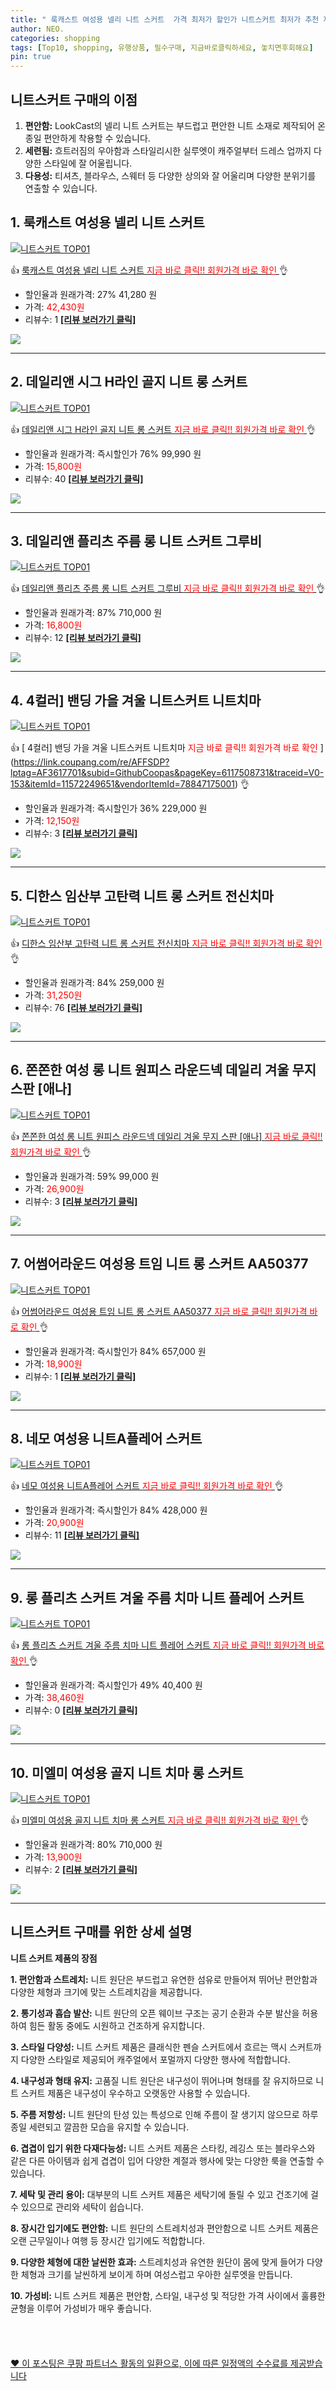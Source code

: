```yaml
---
title: " 룩캐스트 여성용 넬리 니트 스커트  가격 최저가 할인가 니트스커트 최저가 추천 제품 비교"
author: NEO.
categories: shopping
tags: [Top10, shopping, 유행상품, 필수구매, 지금바로클릭하세요, 놓치면후회해요]
pin: true
---
```

## 니트스커트 구매의 이점
1. **편안함:** LookCast의 넬리 니트 스커트는 부드럽고 편안한 니트 소재로 제작되어 온종일 편안하게 착용할 수 있습니다.
2. **세련됨:** 흐트러짐의 우아함과 스타일리시한 실루엣이 캐주얼부터 드레스 업까지 다양한 스타일에 잘 어울립니다.
3. **다용성:** 티셔츠, 블라우스, 스웨터 등 다양한 상의와 잘 어울리며 다양한 분위기를 연출할 수 있습니다.

   

## 1.  룩캐스트 여성용 넬리 니트 스커트 

[![니트스커트 TOP01](https://thumbnail8.coupangcdn.com/thumbnails/remote/490x490ex/image/rs_quotation_api/uxieuyef/c809c7c188ec4515a68eb3781fed7e67.jpg)](https://link.coupang.com/re/AFFSDP?lptag=AF3617701&subid=GithubCoopas&pageKey=7709635166&traceid=V0-153&itemId=20663042337&vendorItemId=87735703824)


👍 [ 룩캐스트 여성용 넬리 니트 스커트  <font color=red> 지금 바로 클릭!! 회원가격 바로 확인 </font> ](https://link.coupang.com/re/AFFSDP?lptag=AF3617701&subid=GithubCoopas&pageKey=7709635166&traceid=V0-153&itemId=20663042337&vendorItemId=87735703824) 👌 


- 할인율과 원래가격: 27%  41,280   원
- 가격: <span style='color:red'>42,430원</span>
- 리뷰수: 1  [**[리뷰 보러가기 클릭]**](https://link.coupang.com/re/AFFSDP?lptag=AF3617701&subid=GithubCoopas&pageKey=7709635166&traceid=V0-153&itemId=20663042337&vendorItemId=87735703824)

[![](/discount_price.png)](https://link.coupang.com/re/AFFSDP?lptag=AF3617701&subid=GithubCoopas&pageKey=7709635166&traceid=V0-153&itemId=20663042337&vendorItemId=87735703824)

---


   

## 2.  데일리앤 시그 H라인 골지 니트 롱 스커트 

[![니트스커트 TOP01](https://thumbnail10.coupangcdn.com/thumbnails/remote/490x490ex/image/vendor_inventory/8de0/7b0d5452587ebc2502be1893906982246234e59f52e8558e0f3655b6c8b2.jpg)](https://link.coupang.com/re/AFFSDP?lptag=AF3617701&subid=GithubCoopas&pageKey=6889871152&traceid=V0-153&itemId=16538023552&vendorItemId=83724775434)


👍 [ 데일리앤 시그 H라인 골지 니트 롱 스커트  <font color=red> 지금 바로 클릭!! 회원가격 바로 확인 </font> ](https://link.coupang.com/re/AFFSDP?lptag=AF3617701&subid=GithubCoopas&pageKey=6889871152&traceid=V0-153&itemId=16538023552&vendorItemId=83724775434) 👌 


- 할인율과 원래가격: 즉시할인가 76%  99,990   원
- 가격: <span style='color:red'>15,800원</span>
- 리뷰수: 40  [**[리뷰 보러가기 클릭]**](https://link.coupang.com/re/AFFSDP?lptag=AF3617701&subid=GithubCoopas&pageKey=6889871152&traceid=V0-153&itemId=16538023552&vendorItemId=83724775434)

[![](/discount_price.png)](https://link.coupang.com/re/AFFSDP?lptag=AF3617701&subid=GithubCoopas&pageKey=6889871152&traceid=V0-153&itemId=16538023552&vendorItemId=83724775434)

---


   

## 3.  데일리앤 플리츠 주름 롱 니트 스커트 그루비 

[![니트스커트 TOP01](https://thumbnail7.coupangcdn.com/thumbnails/remote/490x490ex/image/vendor_inventory/e3f0/bae3a692fece64d228def75b4367124d962480bb466e041ad64e1bbeea35.jpg)](https://link.coupang.com/re/AFFSDP?lptag=AF3617701&subid=GithubCoopas&pageKey=6232734758&traceid=V0-153&itemId=12535072775&vendorItemId=79803498566)


👍 [ 데일리앤 플리츠 주름 롱 니트 스커트 그루비  <font color=red> 지금 바로 클릭!! 회원가격 바로 확인 </font> ](https://link.coupang.com/re/AFFSDP?lptag=AF3617701&subid=GithubCoopas&pageKey=6232734758&traceid=V0-153&itemId=12535072775&vendorItemId=79803498566) 👌 


- 할인율과 원래가격: 87%  710,000   원
- 가격: <span style='color:red'>16,800원</span>
- 리뷰수: 12  [**[리뷰 보러가기 클릭]**](https://link.coupang.com/re/AFFSDP?lptag=AF3617701&subid=GithubCoopas&pageKey=6232734758&traceid=V0-153&itemId=12535072775&vendorItemId=79803498566)

[![](/discount_price.png)](https://link.coupang.com/re/AFFSDP?lptag=AF3617701&subid=GithubCoopas&pageKey=6232734758&traceid=V0-153&itemId=12535072775&vendorItemId=79803498566)

---


   

## 4.  4컬러] 밴딩 가을 겨울 니트스커트 니트치마 

[![니트스커트 TOP01](https://thumbnail6.coupangcdn.com/thumbnails/remote/490x490ex/image/vendor_inventory/e549/281524ae8cf0476c12ad2867afac64fe9cd4b88dd7dfad1babcba24b2361.jpg)](https://link.coupang.com/re/AFFSDP?lptag=AF3617701&subid=GithubCoopas&pageKey=6117508731&traceid=V0-153&itemId=11572249651&vendorItemId=78847175001)


👍 [ 4컬러] 밴딩 가을 겨울 니트스커트 니트치마  <font color=red> 지금 바로 클릭!! 회원가격 바로 확인 </font> ](https://link.coupang.com/re/AFFSDP?lptag=AF3617701&subid=GithubCoopas&pageKey=6117508731&traceid=V0-153&itemId=11572249651&vendorItemId=78847175001) 👌 


- 할인율과 원래가격: 즉시할인가 36%  229,000   원
- 가격: <span style='color:red'>12,150원</span>
- 리뷰수: 3  [**[리뷰 보러가기 클릭]**](https://link.coupang.com/re/AFFSDP?lptag=AF3617701&subid=GithubCoopas&pageKey=6117508731&traceid=V0-153&itemId=11572249651&vendorItemId=78847175001)

[![](/discount_price.png)](https://link.coupang.com/re/AFFSDP?lptag=AF3617701&subid=GithubCoopas&pageKey=6117508731&traceid=V0-153&itemId=11572249651&vendorItemId=78847175001)

---


   

## 5.  디한스 임산부 고탄력 니트 롱 스커트 전신치마 

[![니트스커트 TOP01](https://thumbnail9.coupangcdn.com/thumbnails/remote/490x490ex/image/vendor_inventory/d3a8/8f614af87de03a2eaef18c4864745b6d155c0391c91c8c9d2048c33c6254.jpg)](https://link.coupang.com/re/AFFSDP?lptag=AF3617701&subid=GithubCoopas&pageKey=7835454766&traceid=V0-153&itemId=21317473698&vendorItemId=88376888494)


👍 [ 디한스 임산부 고탄력 니트 롱 스커트 전신치마  <font color=red> 지금 바로 클릭!! 회원가격 바로 확인 </font> ](https://link.coupang.com/re/AFFSDP?lptag=AF3617701&subid=GithubCoopas&pageKey=7835454766&traceid=V0-153&itemId=21317473698&vendorItemId=88376888494) 👌 


- 할인율과 원래가격: 84%  259,000   원
- 가격: <span style='color:red'>31,250원</span>
- 리뷰수: 76  [**[리뷰 보러가기 클릭]**](https://link.coupang.com/re/AFFSDP?lptag=AF3617701&subid=GithubCoopas&pageKey=7835454766&traceid=V0-153&itemId=21317473698&vendorItemId=88376888494)

[![](/discount_price.png)](https://link.coupang.com/re/AFFSDP?lptag=AF3617701&subid=GithubCoopas&pageKey=7835454766&traceid=V0-153&itemId=21317473698&vendorItemId=88376888494)

---


   

## 6.  쫀쫀한 여성 롱 니트 원피스 라운드넥 데일리 겨울 무지 스판 [애나] 

[![니트스커트 TOP01](https://thumbnail7.coupangcdn.com/thumbnails/remote/490x490ex/image/vendor_inventory/a16e/88ceaaebe68e08dc4b4c13e69860e433b0ea6ce05172ace7e0fd453e840b.jpg)](https://link.coupang.com/re/AFFSDP?lptag=AF3617701&subid=GithubCoopas&pageKey=7800639413&traceid=V0-153&itemId=21125630368&vendorItemId=88187393328)


👍 [ 쫀쫀한 여성 롱 니트 원피스 라운드넥 데일리 겨울 무지 스판 [애나]  <font color=red> 지금 바로 클릭!! 회원가격 바로 확인 </font> ](https://link.coupang.com/re/AFFSDP?lptag=AF3617701&subid=GithubCoopas&pageKey=7800639413&traceid=V0-153&itemId=21125630368&vendorItemId=88187393328) 👌 


- 할인율과 원래가격: 59%  99,000   원
- 가격: <span style='color:red'>26,900원</span>
- 리뷰수: 3  [**[리뷰 보러가기 클릭]**](https://link.coupang.com/re/AFFSDP?lptag=AF3617701&subid=GithubCoopas&pageKey=7800639413&traceid=V0-153&itemId=21125630368&vendorItemId=88187393328)

[![](/discount_price.png)](https://link.coupang.com/re/AFFSDP?lptag=AF3617701&subid=GithubCoopas&pageKey=7800639413&traceid=V0-153&itemId=21125630368&vendorItemId=88187393328)

---


   

## 7.  어썸어라운드 여성용 트임 니트 롱 스커트 AA50377 

[![니트스커트 TOP01](https://thumbnail6.coupangcdn.com/thumbnails/remote/490x490ex/image/rs_quotation_api/lyxrrh6a/f9abc415f599472fa3d3147171aa73d9.jpg)](https://link.coupang.com/re/AFFSDP?lptag=AF3617701&subid=GithubCoopas&pageKey=7614327184&traceid=V0-153&itemId=20173566500&vendorItemId=87265662137)


👍 [ 어썸어라운드 여성용 트임 니트 롱 스커트 AA50377  <font color=red> 지금 바로 클릭!! 회원가격 바로 확인 </font> ](https://link.coupang.com/re/AFFSDP?lptag=AF3617701&subid=GithubCoopas&pageKey=7614327184&traceid=V0-153&itemId=20173566500&vendorItemId=87265662137) 👌 


- 할인율과 원래가격: 즉시할인가 84%  657,000   원
- 가격: <span style='color:red'>18,900원</span>
- 리뷰수: 1  [**[리뷰 보러가기 클릭]**](https://link.coupang.com/re/AFFSDP?lptag=AF3617701&subid=GithubCoopas&pageKey=7614327184&traceid=V0-153&itemId=20173566500&vendorItemId=87265662137)

[![](/discount_price.png)](https://link.coupang.com/re/AFFSDP?lptag=AF3617701&subid=GithubCoopas&pageKey=7614327184&traceid=V0-153&itemId=20173566500&vendorItemId=87265662137)

---


   

## 8.  네모 여성용 니트A플레어 스커트 

[![니트스커트 TOP01](https://thumbnail8.coupangcdn.com/thumbnails/remote/490x490ex/image/vendor_inventory/010e/786bb7c65e582faf7b31be0d18a64f8b3f88445c32b39e6276ca6998a9c8.jpg)](https://link.coupang.com/re/AFFSDP?lptag=AF3617701&subid=GithubCoopas&pageKey=2311716593&traceid=V0-153&itemId=3987305140&vendorItemId=71630170819)


👍 [ 네모 여성용 니트A플레어 스커트  <font color=red> 지금 바로 클릭!! 회원가격 바로 확인 </font> ](https://link.coupang.com/re/AFFSDP?lptag=AF3617701&subid=GithubCoopas&pageKey=2311716593&traceid=V0-153&itemId=3987305140&vendorItemId=71630170819) 👌 


- 할인율과 원래가격: 즉시할인가 84%  428,000   원
- 가격: <span style='color:red'>20,900원</span>
- 리뷰수: 11  [**[리뷰 보러가기 클릭]**](https://link.coupang.com/re/AFFSDP?lptag=AF3617701&subid=GithubCoopas&pageKey=2311716593&traceid=V0-153&itemId=3987305140&vendorItemId=71630170819)

[![](/discount_price.png)](https://link.coupang.com/re/AFFSDP?lptag=AF3617701&subid=GithubCoopas&pageKey=2311716593&traceid=V0-153&itemId=3987305140&vendorItemId=71630170819)

---


   

## 9.  롱 플리츠 스커트 겨울 주름 치마 니트 플레어 스커트 

[![니트스커트 TOP01](https://thumbnail9.coupangcdn.com/thumbnails/remote/490x490ex/image/vendor_inventory/b824/524805bce322c7b8ee693bf69583fcc3ff672aa87f594a538b7120b18a6b.jpeg)](https://link.coupang.com/re/AFFSDP?lptag=AF3617701&subid=GithubCoopas&pageKey=7892995851&traceid=V0-153&itemId=21613884217&vendorItemId=88664998360)


👍 [ 롱 플리츠 스커트 겨울 주름 치마 니트 플레어 스커트  <font color=red> 지금 바로 클릭!! 회원가격 바로 확인 </font> ](https://link.coupang.com/re/AFFSDP?lptag=AF3617701&subid=GithubCoopas&pageKey=7892995851&traceid=V0-153&itemId=21613884217&vendorItemId=88664998360) 👌 


- 할인율과 원래가격: 즉시할인가 49%  40,400   원
- 가격: <span style='color:red'>38,460원</span>
- 리뷰수: 0  [**[리뷰 보러가기 클릭]**](https://link.coupang.com/re/AFFSDP?lptag=AF3617701&subid=GithubCoopas&pageKey=7892995851&traceid=V0-153&itemId=21613884217&vendorItemId=88664998360)

[![](/discount_price.png)](https://link.coupang.com/re/AFFSDP?lptag=AF3617701&subid=GithubCoopas&pageKey=7892995851&traceid=V0-153&itemId=21613884217&vendorItemId=88664998360)

---


   

## 10.  미엘미 여성용 골지 니트 치마 롱 스커트 

[![니트스커트 TOP01](https://thumbnail7.coupangcdn.com/thumbnails/remote/490x490ex/image/vendor_inventory/07e0/1228eb1c0cda8f0c406cf1629df6557473b643d1fe0fef735b5b5091edbd.jpg)](https://link.coupang.com/re/AFFSDP?lptag=AF3617701&subid=GithubCoopas&pageKey=7565261605&traceid=V0-153&itemId=19940230265&vendorItemId=87039555073)


👍 [ 미엘미 여성용 골지 니트 치마 롱 스커트  <font color=red> 지금 바로 클릭!! 회원가격 바로 확인 </font> ](https://link.coupang.com/re/AFFSDP?lptag=AF3617701&subid=GithubCoopas&pageKey=7565261605&traceid=V0-153&itemId=19940230265&vendorItemId=87039555073) 👌 


- 할인율과 원래가격: 80%  710,000   원
- 가격: <span style='color:red'>13,900원</span>
- 리뷰수: 2  [**[리뷰 보러가기 클릭]**](https://link.coupang.com/re/AFFSDP?lptag=AF3617701&subid=GithubCoopas&pageKey=7565261605&traceid=V0-153&itemId=19940230265&vendorItemId=87039555073)

[![](/discount_price.png)](https://link.coupang.com/re/AFFSDP?lptag=AF3617701&subid=GithubCoopas&pageKey=7565261605&traceid=V0-153&itemId=19940230265&vendorItemId=87039555073)

---
## 니트스커트 구매를 위한 상세 설명
**니트 스커트 제품의 장점**

**1. 편안함과 스트레치:**
니트 원단은 부드럽고 유연한 섬유로 만들어져 뛰어난 편안함과 다양한 체형과 크기에 맞는 스트레치감을 제공합니다.

**2. 통기성과 흡습 발산:**
니트 원단의 오픈 웨이브 구조는 공기 순환과 수분 발산을 허용하여 힘든 활동 중에도 시원하고 건조하게 유지합니다.

**3. 스타일 다양성:**
니트 스커트 제품은 클래식한 펜슬 스커트에서 흐르는 맥시 스커트까지 다양한 스타일로 제공되어 캐주얼에서 포멀까지 다양한 행사에 적합합니다.

**4. 내구성과 형태 유지:**
고품질 니트 원단은 내구성이 뛰어나며 형태를 잘 유지하므로 니트 스커트 제품은 내구성이 우수하고 오랫동안 사용할 수 있습니다.

**5. 주름 저항성:**
니트 원단의 탄성 있는 특성으로 인해 주름이 잘 생기지 않으므로 하루 종일 세련되고 깔끔한 모습을 유지할 수 있습니다.

**6. 겹겹이 입기 위한 다재다능성:**
니트 스커트 제품은 스타킹, 레깅스 또는 블라우스와 같은 다른 아이템과 쉽게 겹겹이 입어 다양한 계절과 행사에 맞는 다양한 룩을 연출할 수 있습니다.

**7. 세탁 및 관리 용이:**
대부분의 니트 스커트 제품은 세탁기에 돌릴 수 있고 건조기에 걸 수 있으므로 관리와 세탁이 쉽습니다.

**8. 장시간 입기에도 편안함:**
니트 원단의 스트레치성과 편안함으로 니트 스커트 제품은 오랜 근무일이나 여행 등 장시간 입기에도 적합합니다.

**9. 다양한 체형에 대한 날씬한 효과:**
스트레치성과 유연한 원단이 몸에 맞게 들어가 다양한 체형과 크기를 날씬하게 보이게 하며 여성스럽고 우아한 실루엣을 만듭니다.

**10. 가성비:**
니트 스커트 제품은 편안함, 스타일, 내구성 및 적당한 가격 사이에서 훌륭한 균형을 이루어 가성비가 매우 좋습니다.<br><br><br><br><br> [ ❤  이 포스팅은 쿠팡 파트너스 활동의 일환으로, 이에 따른 일정액의 수수료를 제공받습니다](https://link.coupang.com/a/bcEFyh)